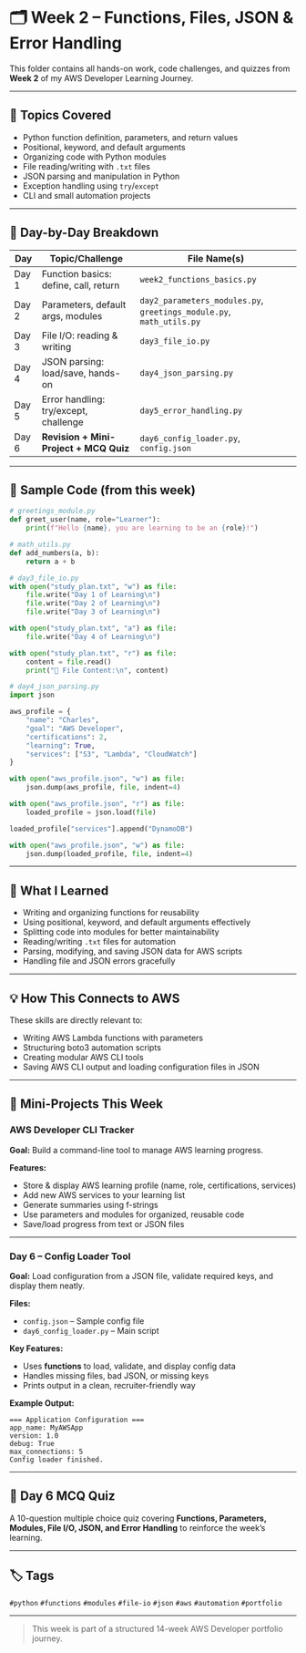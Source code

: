 # 🗂️ Week 2 – Functions, Files, JSON & Error Handling

This folder contains all hands-on work, code challenges, and quizzes from **Week 2** of my AWS Developer Learning Journey.

---

## 📅 Topics Covered

- Python function definition, parameters, and return values  
- Positional, keyword, and default arguments  
- Organizing code with Python modules  
- File reading/writing with `.txt` files  
- JSON parsing and manipulation in Python  
- Exception handling using `try`/`except`  
- CLI and small automation projects  

---

## 📝 Day-by-Day Breakdown

| Day   | Topic/Challenge                                 | File Name(s)                      |
|-------|-------------------------------------------------|------------------------------------|
| Day 1 | Function basics: define, call, return           | `week2_functions_basics.py`       |
| Day 2 | Parameters, default args, modules               | `day2_parameters_modules.py`, `greetings_module.py`, `math_utils.py` |
| Day 3 | File I/O: reading & writing                     | `day3_file_io.py`                  |
| Day 4 | JSON parsing: load/save, hands-on                | `day4_json_parsing.py`             |
| Day 5 | Error handling: try/except, challenge            | `day5_error_handling.py`            |
| Day 6 | **Revision + Mini-Project + MCQ Quiz**           | `day6_config_loader.py`, `config.json` |

---

## 🚀 Sample Code (from this week)

```python
# greetings_module.py
def greet_user(name, role="Learner"):
    print(f"Hello {name}, you are learning to be an {role}!")

# math_utils.py
def add_numbers(a, b):
    return a + b

# day3_file_io.py
with open("study_plan.txt", "w") as file:
    file.write("Day 1 of Learning\n")
    file.write("Day 2 of Learning\n")
    file.write("Day 3 of Learning\n")

with open("study_plan.txt", "a") as file:
    file.write("Day 4 of Learning\n")

with open("study_plan.txt", "r") as file:
    content = file.read()
    print("📄 File Content:\n", content)

# day4_json_parsing.py
import json

aws_profile = {
    "name": "Charles",
    "goal": "AWS Developer",
    "certifications": 2,
    "learning": True,
    "services": ["S3", "Lambda", "CloudWatch"]
}

with open("aws_profile.json", "w") as file:
    json.dump(aws_profile, file, indent=4)

with open("aws_profile.json", "r") as file:
    loaded_profile = json.load(file)

loaded_profile["services"].append("DynamoDB")

with open("aws_profile.json", "w") as file:
    json.dump(loaded_profile, file, indent=4)
```

---

## 🎯 What I Learned

- Writing and organizing functions for reusability  
- Using positional, keyword, and default arguments effectively  
- Splitting code into modules for better maintainability  
- Reading/writing `.txt` files for automation  
- Parsing, modifying, and saving JSON data for AWS scripts  
- Handling file and JSON errors gracefully  

---

## 💡 How This Connects to AWS

These skills are directly relevant to:  
- Writing AWS Lambda functions with parameters  
- Structuring boto3 automation scripts  
- Creating modular AWS CLI tools  
- Saving AWS CLI output and loading configuration files in JSON  

---

## 📂 Mini-Projects This Week

### AWS Developer CLI Tracker
**Goal:** Build a command-line tool to manage AWS learning progress.  

**Features:**
- Store & display AWS learning profile (name, role, certifications, services)  
- Add new AWS services to your learning list  
- Generate summaries using f-strings  
- Use parameters and modules for organized, reusable code  
- Save/load progress from text or JSON files  

---

### Day 6 – Config Loader Tool
**Goal:** Load configuration from a JSON file, validate required keys, and display them neatly.  

**Files:**  
- `config.json` – Sample config file  
- `day6_config_loader.py` – Main script  

**Key Features:**
- Uses **functions** to load, validate, and display config data  
- Handles missing files, bad JSON, or missing keys  
- Prints output in a clean, recruiter-friendly way  

**Example Output:**
```
=== Application Configuration ===
app_name: MyAWSApp
version: 1.0
debug: True
max_connections: 5
Config loader finished.
```

---

## 🧩 Day 6 MCQ Quiz

A 10-question multiple choice quiz covering **Functions, Parameters, Modules, File I/O, JSON, and Error Handling** to reinforce the week’s learning.

---

## 🏷️ Tags

`#python` `#functions` `#modules` `#file-io` `#json` `#aws` `#automation` `#portfolio`

---

> This week is part of a structured 14-week AWS Developer portfolio journey.